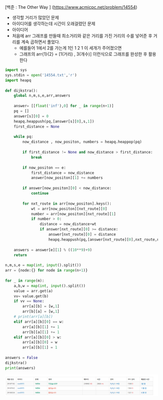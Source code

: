 [백준 : The Other Way ] (https://www.acmicpc.net/problem/14554)



- 생각할 거리가 많았던 문제
- 아이디어를 생각하는데 시간이 오래걸렸던 문제
- 아이디어
- 처음에 arr 그래프를 만들때 최소거리와 같은 거리를 가진 거리의 수를 넣어준 후 거리를 계속 곱하면서 풀었다. 
  - 예를들어 1에서 2를 가는게 1인 1 2 1 이 세개가 주어졌으면
  - 그래프의 arr{1}{2} = [1(거리) , 3(개수)] 이런식으로 그래프를 완성한 후 활용한다



```python
import sys
sys.stdin = open('14554.txt','r')
import heapq

def dijkstra():
    global n,m,s,e,arr,answers

    answer= [[float('inf'),0] for _ in range(n+1)]
    pq = []
    answer[s][0] = 0
    heapq.heappush(pq,[answer[s][0],s,1])
    first_distance = None

    while pq:
        now_distance , now_positon, numbers = heapq.heappop(pq)

        if first_distance != None and now_distance > first_distance:
            break

        if now_positon == e:
            first_distance = now_distance
            answer[now_positon][1] += numbers

        if answer[now_positon][0] < now_distance:
            continue

        for nxt_route in arr[now_positon].keys():
            wt = arr[now_positon][nxt_route][0]
            number = arr[now_positon][nxt_route][1]
            if number > 0:
                distance = now_distance+wt
                if answer[nxt_route][0] >= distance:
                    answer[nxt_route][0] = distance
                    heapq.heappush(pq,[answer[nxt_route][0],nxt_route,numbers*number])

    answers = answer[e][1] % ((10**9)+9)
    return

n,m,s,e = map(int, input().split())
arr = {node:{} for node in range(n+1)}

for _ in range(m):
    a,b,w = map(int, input().split())
    value = arr.get(a)
    vv= value.get(b)
    if vv == None:
        arr[a][b] = [w,1]
        arr[b][a] = [w,1]
    # print(arr[a][b])
    elif arr[a][b][0] == w:
        arr[a][b][1] += 1
        arr[b][a][1] += 1
    elif arr[a][b][0] > w:
        arr[a][b][0] = w
        arr[a][b][1] = 1

answers = False
dijkstra()
print(answers)
```

![20210512_020057](20210512_020057.png)